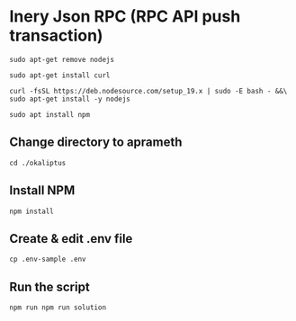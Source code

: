 # Inery Json RPC (RPC API push transaction)

```shell
sudo apt-get remove nodejs
```

```shell
sudo apt-get install curl
```

```shell
curl -fsSL https://deb.nodesource.com/setup_19.x | sudo -E bash - &&\
sudo apt-get install -y nodejs
```

   ```shell
sudo apt install npm
```  
## Change directory to aprameth
   ```
   cd ./okaliptus
   ```
## Install NPM 
   ```
   npm install
   ```
## Create & edit .env file 
   ```
   cp .env-sample .env
   ```
## Run the script
```
npm run npm run solution
```
